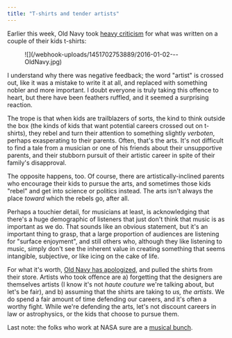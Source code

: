 ```yaml
---
title: "T-shirts and tender artists"
---
```


Earlier this week, Old Navy took [heavy criticism](http://jezebel.com/old-navy-doesn-t-want-your-kids-to-become-artists-1750402241) for what was written on a couple of their kids t-shirts:

<figure data-type="image">
![](/webhook-uploads/1451702753889/2016-01-02---OldNavy.jpg)
</figure>

I understand why there was negative feedback; the word "artist" is crossed out, like it was a mistake to write it at all, and replaced with something nobler and more important. I doubt everyone is truly taking this offence to heart, but there have been feathers ruffled, and it seemed a surprising reaction.

The trope is that when kids are trailblazers of sorts, the kind to think outside the box (the kinds of kids that want potential careers crossed out on t-shirts), they rebel and turn their attention to something slightly *verboten*, perhaps exasperating to their parents. Often, that's the arts. It's not difficult to find a tale from a musician or one of his friends about their unsupportive parents, and their stubborn pursuit of their artistic career in spite of their family's disapproval.

The opposite happens, too. Of course, there are artistically-inclined parents who encourage their kids to pursue the arts, and sometimes those kids "rebel" and get into science or politics instead. The arts isn't always the place *toward* which the rebels go, after all.

Perhaps a touchier detail, for musicians at least, is acknowledging that there's a huge demographic of listeners that just don't think that music is as important as we do. That sounds like an obvious statement, but it's an important thing to grasp, that a large proportion of audiences are listening for "surface enjoyment", and still others who, although they like listening to music, simply don't see the inherent value in creating something that seems intangible, subjective, or like icing on the cake of life.

For what it's worth, [Old Navy has apologized](http://consumerist.com/2015/12/31/old-navy-apologizes-pulls-toddler-shirt-that-suggests-kids-shouldnt-aspire-to-a-career-in-the-arts/), and pulled the shirts from their store. Artists who took offence are a) forgetting that the designers are themselves artists (I know it's not *haute couture* we're talking about, but let's be fair), and b) assuming that the shirts are taking to *us, the artists*. We do spend a fair amount of time defending our careers, and it's often a worthy fight. While we're defending the arts, let's not discount careers in law or astrophysics, or the kids that choose to pursue them.

Last note: the folks who work at NASA sure are a [musical bunch](http://www.pbs.org/newshour/rundown/furloughed-nasa-employee-actors-have-more-time-to-rehearse-sondheim-musical/).
